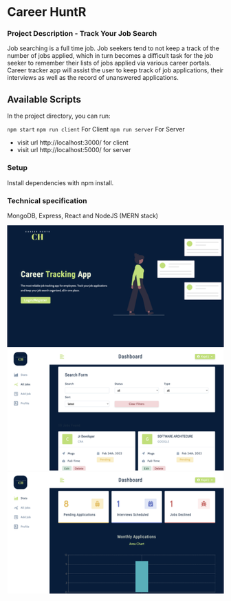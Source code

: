 # Career HuntR

### Project Description -  Track Your Job Search

Job searching is a full time job. Job seekers tend to not keep a track of the number 
of jobs applied, which in turn becomes a difficult task for the job seeker to remember 
their lists of jobs applied via various career portals. Career tracker app will assist 
the user to keep track of job applications, their interviews as well as the record of 
unanswered applications.



## Available Scripts

In the project directory, you can run:

`npm start` 
`npm run client` For Client
`npm run server` For Server

- visit url http://localhost:3000/ for client 
- visit url http://localhost:5000/ for server 

### Setup
Install dependencies with npm install.

### Technical specification
MongoDB, Express, React and NodeJS (MERN stack)

![Landing](https://github.com/shashi61/Career_huntR/blob/master/docs/Landing_Career_HuntR.png)
![All-Jobs](https://github.com/shashi61/Career_huntR/blob/master/docs/All-jobs.png)
![Dashboard](https://github.com/shashi61/Career_huntR/blob/master/docs/Dashboard_Career_HuntR.png)